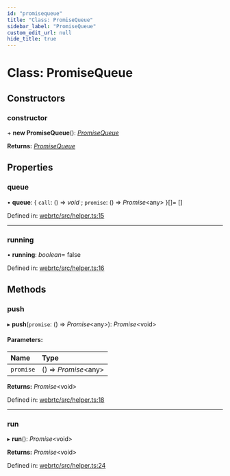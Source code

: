 ```yaml
---
id: "promisequeue"
title: "Class: PromiseQueue"
sidebar_label: "PromiseQueue"
custom_edit_url: null
hide_title: true
---
```


# Class: PromiseQueue

## Constructors

### constructor

\+ **new PromiseQueue**(): [*PromiseQueue*](promisequeue.md)

**Returns:** [*PromiseQueue*](promisequeue.md)

## Properties

### queue

• **queue**: { `call`: () => *void* ; `promise`: () => *Promise*<any\>  }[]= []

Defined in: [webrtc/src/helper.ts:15](https://github.com/shinyoshiaki/werift-webrtc/blob/8232339/packages/webrtc/src/helper.ts#L15)

___

### running

• **running**: *boolean*= false

Defined in: [webrtc/src/helper.ts:16](https://github.com/shinyoshiaki/werift-webrtc/blob/8232339/packages/webrtc/src/helper.ts#L16)

## Methods

### push

▸ **push**(`promise`: () => *Promise*<any\>): *Promise*<void\>

#### Parameters:

Name | Type |
:------ | :------ |
`promise` | () => *Promise*<any\> |

**Returns:** *Promise*<void\>

Defined in: [webrtc/src/helper.ts:18](https://github.com/shinyoshiaki/werift-webrtc/blob/8232339/packages/webrtc/src/helper.ts#L18)

___

### run

▸ **run**(): *Promise*<void\>

**Returns:** *Promise*<void\>

Defined in: [webrtc/src/helper.ts:24](https://github.com/shinyoshiaki/werift-webrtc/blob/8232339/packages/webrtc/src/helper.ts#L24)
